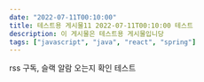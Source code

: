 ```yaml
---
date: "2022-07-11T00:10:00"
title: 테스트용 게시물11 2022-07-11T00:10:00 테스트
description: 이 게시물은 테스트용 게시물입니당
tags: ["javascript", "java", "react", "spring"]
---
```


rss 구독, 슬랙 알람 오는지 확인 테스트
